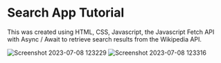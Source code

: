 # Search App Tutorial

This was created using HTML, CSS, Javascript, the Javascript Fetch API with Async / Await to retrieve search results from the Wikipedia API.


![Screenshot 2023-07-08 123229](https://github.com/ankitakanoji10/search-engine/assets/95422118/22959770-6806-491d-9312-330f6b02cc4e)
![Screenshot 2023-07-08 123316](https://github.com/ankitakanoji10/search-engine/assets/95422118/4dbada05-89e7-486b-b3be-0eaa5d537685)
